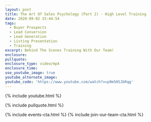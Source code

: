 ```yaml
---
layout: post
title: The Art Of Sales Psychology (Part 2) - High Level Training
date: 2020-09-02 15:44:54
tags:
  - Buyer Prospects
  - Lead Conversion
  - Lead Generation
  - Listing Presentation
  - Training
excerpt: Behind The Scenes Training With Our Team!
enclosure:
pullquote:
enclosure_type: video/mp4
enclosure_time:
use_youtube_image: true
youtube_alternate_image:
youtube_code: 'https://www.youtube.com/watch?v=p9m50SJbRqg'
---
```


{% include youtube.html %}

{% include pullquote.html %}

{% include events-cta.html %} {% include join-our-team-cta.html %}